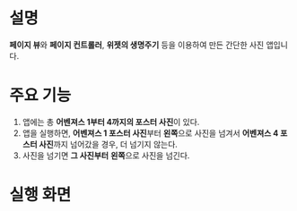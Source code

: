 # 설명
**페이지 뷰**와 **페이지 컨트롤러**, **위젯의 생명주기** 등을 이용하여 만든 간단한 사진 앱입니다.

# 주요 기능
1. 앱에는 총 **어벤져스 1부터 4까지의 포스터 사진**이 있다.
2. 앱을 실행하면, **어벤져스 1 포스터 사진**부터 **왼쪽**으로 사진을 넘겨서 **어벤져스 4 포스터 사진**까지 넘어갔을 경우, 더 넘기지 않는다.
3. 사진을 넘기면 **그 사진부터** **왼쪽**으로 사진을 넘긴다.

# 실행 화면


